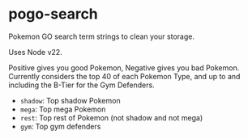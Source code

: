 # pogo-search

Pokemon GO search term strings to clean your storage.

Uses Node v22.

Positive gives you good Pokemon, Negative gives you bad Pokemon. Currently considers the top 40 of each Pokemon Type, and up to and including the B-Tier for the Gym Defenders.

- `shadow`: Top shadow Pokemon
- `mega`: Top mega Pokemon
- `rest`: Top rest of Pokemon (not shadow and not mega)
- `gym`: Top gym defenders
